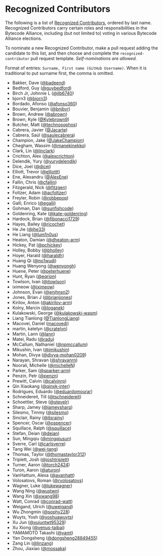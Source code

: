# Recognized Contributors

The following is a list of [Recognized Contributors](https://github.com/bytecodealliance/governance/blob/main/TSC/charter.md#recognized-contributors), ordered by last name. Recognized Contributors carry certain roles and responsibilities in the Bytecode Alliance, including (but not limited to) voting in various Bytecode Alliance elections.

To nominate a new Recognized Contributor, make a pull request adding the candidate to this list, and then choose and complete the `recognized-contributor` pull request template. _Self-nominations are allowed._

Format of entries: `Surname, First name (GitHub Username)`. When it is traditional to put surname first, the comma is omitted.

* Bakker, Dave ([@badeend](https://github.com/badeend))
* Bedford, Guy ([@guybedford](https://github.com/guybedford))
* Birch Jr, Johnnie L ([@jlb6740](https://github.com/jlb6740))
* bjorn3 ([@bjorn3](https://github.com/bjorn3))
* Bordado, Afonso ([@afonso360](https://github.com/afonso360))
* Bouvier, Benjamin ([@bnjbvr](https://github.com/bnjbvr))
* Brown, Andrew ([@abrown](https://github.com/abrown))
* Brown, Kyle ([@Kylebrown9](https://github.com/Kylebrown9))
* Butcher, Matt ([@technosophos](https://github.com/technosophos))
* Cabrera, Javier ([@Jacarte](https://github.com/Jacarte))
* Cabrera, Saúl ([@saulecabrera](https://github.com/saulecabrera))
* Champion, Jake ([@JakeChampion](https://GitHub.com/jakechampion))
* Chegham, Wassim ([@manekinekko](https://github.com/manekinekko))
* Clark, Lin ([@linclark](https://github.com/linclark))
* Crichton, Alex ([@alexcrichton](https://github.com/alexcrichton))
* Delendik, Yury ([@yurydelendik](https://github.com/yurydelendik))
* Dice, Joel ([@dicej](https://github.com/dicej))
* Elliott, Trevor ([@elliottt](https://github.com/elliottt))
* Ene, Alexandru ([@AlexEne](https://github.com/AlexEne))
* Fallin, Chris ([@cfallin](https://github.com/cfallin))
* Fitzgerald, Nick ([@fitzgen](https://github.com/fitzgen))
* Foltzer, Adam ([@acfoltzer](https://github.com/acfoltzer))
* Freyler, Robin ([@robbepop](https://github.com/robbepop))
* Galli, Enrico ([@egalli](https://github.com/egalli))
* Gohman, Dan ([@sunfishcode](https://github.com/sunfishcode))
* Goldenring, Kate ([@kate-goldenring](https://github.com/kate-goldenring))
* Hardock, Brian ([@fibonacci1729](https://github.com/fibonacci1729))
* Hayes, Bailey ([@ricochet](https://github.com/ricochet))
* He Jie ([@jhe33](https://github.com/jhe33))
* He Liang ([@lum1n0us](https://github.com/lum1n0us))
* Heaton, Damian ([@dheaton-arm](https://github.com/dheaton-arm))
* Hickey, Pat ([@pchickey](https://github.com/pchickey))
* Holley, Bobby ([@bholley](https://github.com/bholley))
* Hoyer, Harald ([@haraldh](https://github.com/haraldh))
* Huang Qi ([@no1wudi](https://github.com/no1wudi))
* Huang Wenyong ([@wenyongh](https://github.com/wenyongh))
* Huene, Peter ([@peterhuene](https://github.com/peterhuene))
* Hunt, Ryan ([@eqrion](https://github.com/eqrion))
* Towlson, Ivan ([@itowlson](https://github.com/itowlson))
* iximeow ([@iximeow](https://github.com/iximeow))
* Johnson, Evan ([@enjhnsn2](https://github.com/enjhnsn2))
* Jones, Brian J ([@brianjjones](https://github.com/brianjjones))
* Kirilov, Anton ([@akirilov-arm](https://github.com/akirilov-arm))
* Kolny, Marcin ([@loganek](https://github.com/loganek))
* Kulakowski, George ([@kulakowski-wasm](https://github.com/kulakowski-wasm))
* Liang Tianlong ([@TianlongLiang](https://github.com/TianlongLiang))
* Macovei, Daniel ([macovedj](https://github.com/macovedj))
* martin, katelyn ([@cratelyn](https://github.com/cratelyn))
* Martin, Lann ([@lann](https://github.com/lann))
* Matei, Radu ([@radu](https://github.com/radu-matei))
* McCallum, Nathaniel ([@npmccallum](https://github.com/npmccallum))
* Mikushin, Ivan ([@imikushin](https://github.com/imikushin))
* Mohan, Divya ([@divya-mohan0209](https://github.com/divya-mohan0209))
* Narayan, Shravan ([@shravanrn](https://github.com/shravanrn))
* Noorali, Michelle ([@michelleN](https://github.com/michelleN))
* Parker, Sam ([@sparker-arm](https://github.com/sparker-arm))
* Penzin, Petr ([@penzn](https://github.com/penzn))
* Prewitt, Calvin ([@calvinrp](https://github.com/calvinrp))
* Qin Xiaokang ([@qinxk-inter](https://github.com/qinxk-inter))
* Rodrigues, Eduardo ([@eduardomourar](https://github.com/eduardomourar))
* Schneidereit, Till ([@tschneidereit](https://github.com/tschneidereit))
* Schoettler, Steve ([@stevelr](https://github.com/stevelr))
* Sharp, Jamey ([@jameysharp](https://github.com/jameysharp))
* Silesmo, Timmy ([@silesmo](https://github.com/silesmo))
* Sinclair, Rainy ([@itsrainy](https://github.com/itsrainy))
* Spencer, Oscar ([@ospencer](https://github.com/ospencer))
* Squillace, Ralph ([@squillace](https://github.com/squillace))
* Stefan, Deian ([@deian](https://github.com/deian))
* Sun, Mingqiu ([@mingqiusun](https://github.com/mingqiusun))
* Sverre, Carl ([@carlsverre](https://github.com/carlsverre))
* Tang Wei ([@wei-tang](https://github.com/wei-tang))
* Thomas, Taylor ([@thomastaylor312](https://github.com/thomastaylor312))
* Triplett, Josh ([@joshtriplett](https://github.com/joshtriplett))
* Turner, Aaron ([@torch2424](https://github.com/torch2424))
* Turon, Aaron ([@aturon](https://github.com/aturon))
* VanHattum, Alexa ([@avanhatt](https://github.com/avanhatt))
* Volosatovs, Roman ([@rvolosatovs](https://github.com/rvolosatovs))
* Wagner, Luke ([@lukewagner](https://github.com/lukewagner))
* Wang Ning ([@wustwn](https://github.com/wustwn))
* Wang Xin ([@xwang98](https://github.com/xwang98))
* Watt, Conrad ([@conrad-watt](https://github.com/conrad-watt))
* Weigand, Ulrich ([@uweigand](https://github.com/uweigand))
* Wu Zhongmin ([@sophy228](https://github.com/sophy228))
* Wuyts, Yosh ([@yoshuawuyts](https://github.com/yoshuawuyts))
* Xu Jun ([@xujuntwt95329](https://github.com/xujuntwt95329))
* Xu Xiong ([@venus-taibai](https://github.com/venus-taibai))
* YAMAMOTO Takashi ([@yamt](https://github.com/yamt))
* Yan Dongsheng ([@dongsheng28849455](https://github.com/dongsheng28849455))
* Zang Lin ([@linzang](https://github.com/linzang))
* Zhou, Jiaxiao ([@mossaka](https://github.com/mossaka))
